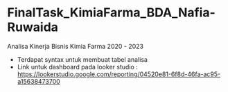 # FinalTask_KimiaFarma_BDA_Nafia-Ruwaida
Analisa Kinerja Bisnis Kimia Farma 2020 - 2023
- Terdapat syntax untuk membuat tabel analisa
- Link untuk dashboard pada looker studio : https://lookerstudio.google.com/reporting/04520e81-6f8d-46fa-ac95-a15638473700
